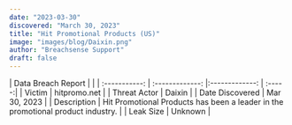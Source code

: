 ```yaml
---
date: "2023-03-30"
discovered: "March 30, 2023"
title: "Hit Promotional Products (US)"
image: "images/blog/Daixin.png"
author: "Breachsense Support"
draft: false
---
```


| Data Breach Report           |              | 
| :-----------: | :-------------:     |:-------------:    | :-----:|
| Victim      | hitpromo.net      | 
| Threat Actor      | Daixin      | 
| Date Discovered      | Mar 30, 2023      | 
| Description      | Hit Promotional Products has been a leader in the promotional product industry.      | 
| Leak Size      | Unknown      | 

